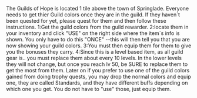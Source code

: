 ---
---
The Guilds of Hope is located 1 tile above the town of Springlade. Everyone needs to get thier Guild colors once they are in the guild. If they haven\`t been quested for yet, please quest for them and then follow these instructions. 1:Get the guild colors from the guild rewarder. 2:locate them in your inventory and click "USE" on the right side where the item\`s info is shown. You only have to do this "ONCE" --this will then tell you that you are now showing your guild colors. 3:You must then equip them for them to give you the bonuses they carry. 4:Since this is a level based item, as all guild gear is.. you must replace them about every 10 levels. In the lower levels they will not change, but once you reach lv 50, be SURE to replace them to get the most from them. Later on if you prefer to use one of the guild colors gained from doing trophy quests, you may drop the normal colors and equip one, they are called Standards, and they have different buffs depending on which one you get. You do not have to "use" those, just equip them.
